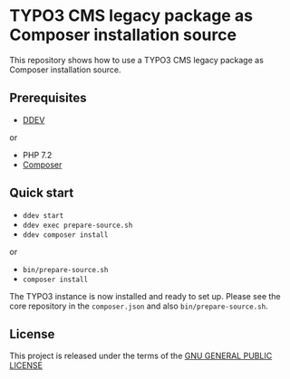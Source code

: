 # TYPO3 CMS legacy package as Composer installation source

This repository shows how to use a TYPO3 CMS legacy package as Composer
installation source.

## Prerequisites

* [DDEV](https://github.com/drud/ddev/releases/latest)

or

* PHP 7.2
* [Composer](https://getcomposer.org/download/)

## Quick start

* `ddev start`
* `ddev exec prepare-source.sh`
* `ddev composer install`

or

* `bin/prepare-source.sh`
* `composer install`

The TYPO3 instance is now installed and ready to set up. Please see the core
repository in the `composer.json` and also `bin/prepare-source.sh`.

## License

This project is released under the terms of the [GNU GENERAL PUBLIC LICENSE](LICENSE)
